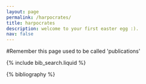 ```yaml
---
layout: page
permalink: /harpocrates/
title: harpocrates
description: welcome to your first easter egg :).
nav: false
---
```


#Remember this page used to be called 'publications'


<!-- _pages/publications.md -->

<!-- Bibsearch Feature -->



{% include bib_search.liquid %}

<div class="publications">

{% bibliography %}

</div>
